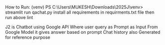 How to Run:
(venv) PS C:\Users\MUKESH\Downloads\2025J\venv> streamlit run qachat.py
install all requirements in requirments.txt file
then run above lint

J2 is Chatbot using Google API
Where user query as Prompt as Input
From Google Model it gives answer based on prompt
Chat history also Generated for reference purpose


